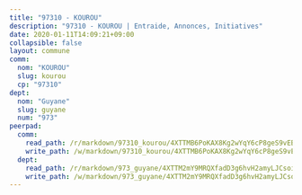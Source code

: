 ```yaml
---
title: "97310 - KOUROU"
description: "97310 - KOUROU | Entraide, Annonces, Initiatives"
date: 2020-01-11T14:09:21+09:00
collapsible: false
layout: commune
comm:
  nom: "KOUROU"
  slug: kourou
  cp: "97310"
dept:
  nom: "Guyane"
  slug: guyane
  num: "973"
peerpad:
  comm:
    read_path: /r/markdown/97310_kourou/4XTTMB6PoKAX8Kg2wYqY6cP8geS9vEBVCUK8cxU5HSN8MM3jA
    write_path: /w/markdown/97310_kourou/4XTTMB6PoKAX8Kg2wYqY6cP8geS9vEBVCUK8cxU5HSN8MM3jA-K3TgULxAecPEAuMxNUSDQoP767jBQqDp97jB9iHkqFRxUNcCNau7ETa4RiCqGqxHX49SnSvJ1WmhQbBFMqzJ29eB2z3FnJ2jABkNu12pEHa2u7aJuNndfCzr3Dq6yMiiBKcwh8wW
  dept:
    read_path: /r/markdown/973_guyane/4XTTM2mY9MRQXfadD3g6hvH2amyLJCsoinYGcPs3moq9GpTwc
    write_path: /w/markdown/973_guyane/4XTTM2mY9MRQXfadD3g6hvH2amyLJCsoinYGcPs3moq9GpTwc-K3TgTgNFrGYQL7RzdiUs2G5kz5wznH8a7V3hvZcSXNRKvSbg2tsbecC3Je5R7hpbbDk7dogAkEsJV5SFg7UEJUHx8Fogpcmn5vubMjKA1FgiKo3tE8H7NRgUs3M6tfhzyxkWCUs8
---
```


